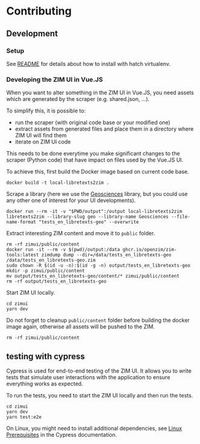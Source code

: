 # Contributing

## Development

### Setup

See [README](README.md) for details about how to install with hatch virtualenv.

### Developing the ZIM UI in Vue.JS

When you want to alter something in the ZIM UI in Vue.JS, you need assets which are generated by the scraper (e.g. shared.json, ...).

To simplify this, it is possible to:

- run the scraper (with original code base or your modified one)
- extract assets from generated files and place them in a directory where ZIM UI will find them
- iterate on ZIM UI code

This needs to be done everytime you make significant changes to the scraper (Python code) that have impact on files used by the Vue.JS UI.

To achieve this, first build the Docker image based on current code base.

```
docker build -t local-libretexts2zim .
```

Scrape a library (here we use the [Geosciences](https://geo.libretexts.org) library, but you could use any other one of interest for your UI developments).

```
docker run --rm -it -v "$PWD/output":/output local-libretexts2zim libretexts2zim --library-slug geo --library-name Geosciences --file-name-format "tests_en_libretexts-geo" --overwrite
```

Extract interesting ZIM content and move it to `public` folder.

```
rm -rf zimui/public/content
docker run -it --rm -v $(pwd)/output:/data ghcr.io/openzim/zim-tools:latest zimdump dump --dir=/data/tests_en_libretexts-geo /data/tests_en_libretexts-geo.zim
sudo chown -R $(id -u -n):$(id -g -n) output/tests_en_libretexts-geo
mkdir -p zimui/public/content
mv output/tests_en_libretexts-geo/content/* zimui/public/content
rm -rf output/tests_en_libretexts-geo
```

Start ZIM UI locally.

```
cd zimui
yarn dev
```

Do not forget to cleanup `public/content` folder before building the docker image again, otherwise all assets will be pushed to the ZIM.

```
rm -rf zimui/public/content
```

## testing with cypress

Cypress is used for end-to-end testing of the ZIM UI. It allows you to write tests that simulate user interactions with the application to ensure everything works as expected.

To run the tests, you need to start the ZIM UI locally and then run the tests.

```
cd zimui
yarn dev
yarn test:e2e
```

On Linux, you might need to install additional dependencies, see [Linux Prerequisites](https://docs.cypress.io/guides/getting-started/installing-cypress#Linux-Prerequisites) in the Cypress documentation.

